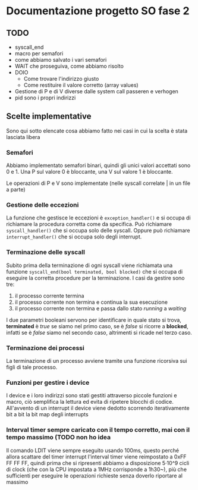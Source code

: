 # Documentazione progetto SO fase 2

## TODO
- syscall_end
- macro per semafori
- come abbiamo salvato i vari semafori
- WAIT che proseguiva, come abbiamo risolto
- DOIO
  - Come trovare l'indirizzo giusto
  - Come restituire il valore corretto (array values)
- Gestione di P e di V diverse dalle system call passeren e verhogen
- pid sono i propri indirizzi

## Scelte implementative

Sono qui sotto elencate cosa abbiamo fatto nei casi in cui la scelta è stata lasciata libera

### Semafori

Abbiamo implementato semafori binari, quindi gli unici valori accettati sono 0 e 1. Una P sul valore 0 è bloccante, una V sul valore 1 è bloccante.

Le operazioni di P e V sono implementate (nelle syscall correlate | in un file a parte)

### Gestione delle eccezioni

La funzione che gestisce le eccezioni è `exception_handler()` e si occupa di richiamare la procedura corretta come da specifica. Può richiamare `syscall_handler()` che si occupa solo delle syscall. Oppure può richiamare `interrupt_handler()` che si occupa solo degli interrupt.

### Terminazione delle syscall

Subito prima della terminazione di ogni syscall viene richiamata una funzione `syscall_end(bool terminated, bool blocked)` che si occupa di eseguire la corretta procedure per la terminazione. I casi da gestire sono tre:

1.  il processo corrente termina
2.  il processo corrente non termina e continua la sua esecuzione
3.  il processo corrente non termina e passa dallo stato _running_ a _waiting_

I due parametri booleani servono per identificare in quale stato si trova, **terminated** è _true_ se siamo nel primo caso, se è _false_ si ricorre a **blocked**, infatti se è _false_ siamo nel secondo caso, altrimenti si ricade nel terzo caso.

### Terminazione dei processi

La terminazione di un processo avviene tramite una funzione ricorsiva sui figli di tale processo.

### Funzioni per gestire i device

I device e i loro indirizzi sono stati gestiti attraverso piccole funzioni e macro, ciò semplifica la lettura ed evita di ripetere blocchi di codice.
All'avvento di un interrupt il device viene dedotto scorrendo iterativamente bit a bit la bit map degli interrupts

### Interval timer sempre caricato con il tempo corretto, mai con il tempo massimo (TODO non ho idea 

Il comando LDIT viene sempre eseguito usando 100ms, questo perché allora scattare del timer interrupt l'interval timer viene reimpostato a 0xFF FF FF FF, quindi prima che si ripresenti abbiamo a disposizione 5·10^9 cicli di clock (che con la CPU impostata a 1MHz corrisponde a 1h30~), più che sufficienti per eseguire le operazioni richieste senza doverlo riportare al massimo



